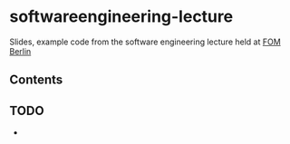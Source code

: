 # softwareengineering-lecture
Slides, example code from the software engineering lecture held at [FOM Berlin](https://www.fom.de/studiengaenge/it-management/bachelor-studiengaenge/informatik/_produkte;inhalte.html)

## Contents



## TODO
- 
